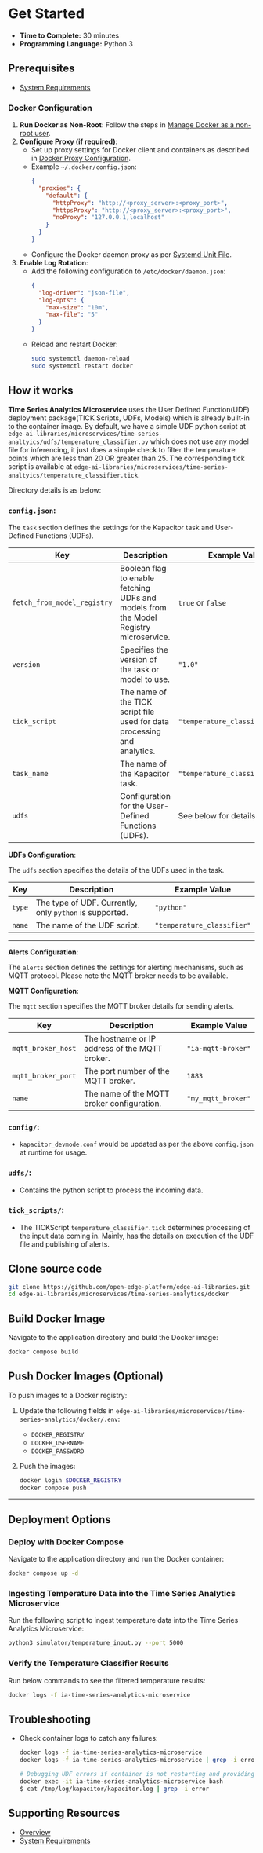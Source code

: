 # Get Started

-   **Time to Complete:** 30 minutes
-   **Programming Language:**  Python 3

## Prerequisites

- [System Requirements](system-requirements.md)


### Docker Configuration

1. **Run Docker as Non-Root**: Follow the steps in [Manage Docker as a non-root user](https://docs.docker.com/engine/install/linux-postinstall/#manage-docker-as-a-non-root-user).
2. **Configure Proxy (if required)**:
   - Set up proxy settings for Docker client and containers as described in [Docker Proxy Configuration](https://docs.docker.com/network/proxy/).
   - Example `~/.docker/config.json`:
     ```json
     {
       "proxies": {
         "default": {
           "httpProxy": "http://<proxy_server>:<proxy_port>",
           "httpsProxy": "http://<proxy_server>:<proxy_port>",
           "noProxy": "127.0.0.1,localhost"
         }
       }
     }
     ```
   - Configure the Docker daemon proxy as per [Systemd Unit File](https://docs.docker.com/engine/daemon/proxy/#systemd-unit-file).
3. **Enable Log Rotation**:
   - Add the following configuration to `/etc/docker/daemon.json`:
     ```json
     {
       "log-driver": "json-file",
       "log-opts": {
         "max-size": "10m",
         "max-file": "5"
       }
     }
     ```
   - Reload and restart Docker:
     ```bash
     sudo systemctl daemon-reload
     sudo systemctl restart docker
     ```

## How it works

**Time Series Analytics Microservice** uses the User Defined Function(UDF) deployment package(TICK Scripts, UDFs, Models) which is already built-in to the container image.
By default, we have a simple UDF python script at `edge-ai-libraries/microservices/time-series-analtyics/udfs/temperature_classifier.py` which does not use any model file for
inferencing, it just does a simple check to filter the temperature points which are less than 20 OR greater than 25. 
The corresponding tick script is available at `edge-ai-libraries/microservices/time-series-analtyics/temperature_classifier.tick`. 

Directory details is as below:
  
### **`config.json`**:

The `task` section defines the settings for the Kapacitor task and User-Defined Functions (UDFs).

| Key                     | Description                                                                                     | Example Value                          |
|-------------------------|-------------------------------------------------------------------------------------------------|----------------------------------------|
| `fetch_from_model_registry` | Boolean flag to enable fetching UDFs and models from the Model Registry microservice.       | `true` or `false`                      |
| `version`               | Specifies the version of the task or model to use.                                             | `"1.0"`                                |
| `tick_script`           | The name of the TICK script file used for data processing and analytics.                        | `"temperature_classifier.tick"`  |
| `task_name`             | The name of the Kapacitor task.                                                                | `"temperature_classifier"`       |
| `udfs`                  | Configuration for the User-Defined Functions (UDFs).                                           | See below for details.                 |

**UDFs Configuration**:

The `udfs` section specifies the details of the UDFs used in the task.

| Key     | Description                                                                 | Example Value                          |
|---------|-----------------------------------------------------------------------------|----------------------------------------|
| `type`  | The type of UDF. Currently, only `python` is supported.                     | `"python"`                             |
| `name`  | The name of the UDF script.                                                 | `"temperature_classifier"`       |


---

**Alerts Configuration**: <Optional>

The `alerts` section defines the settings for alerting mechanisms, such as MQTT protocol.
Please note the MQTT broker needs to be available.

**MQTT Configuration**:

The `mqtt` section specifies the MQTT broker details for sending alerts.

| Key                 | Description                                                                 | Example Value          |
|---------------------|-----------------------------------------------------------------------------|------------------------|
| `mqtt_broker_host`  | The hostname or IP address of the MQTT broker.                              | `"ia-mqtt-broker"`     |
| `mqtt_broker_port`  | The port number of the MQTT broker.                                         | `1883`                |
| `name`              | The name of the MQTT broker configuration.                                 | `"my_mqtt_broker"`     |


### **`config/`**:
  - `kapacitor_devmode.conf` would be updated as per the above `config.json` at runtime for usage.

### **`udfs/`**:
  - Contains the python script to process the incoming data.

### **`tick_scripts/`**:
  - The TICKScript `temperature_classifier.tick` determines processing of the input data coming in.
    Mainly, has the details on execution of the UDF file and publishing of alerts. 

## Clone source code

```bash
git clone https://github.com/open-edge-platform/edge-ai-libraries.git
cd edge-ai-libraries/microservices/time-series-analytics/docker
```

## Build Docker Image

Navigate to the application directory and build the Docker image:

```bash
docker compose build
```

## Push Docker Images (Optional)

To push images to a Docker registry:

1. Update the following fields in `edge-ai-libraries/microservices/time-series-analytics/docker/.env`:
   - `DOCKER_REGISTRY`
   - `DOCKER_USERNAME`
   - `DOCKER_PASSWORD`

2. Push the images:
   ```bash
   docker login $DOCKER_REGISTRY
   docker compose push
   ```

---

## Deployment Options

### Deploy with Docker Compose

Navigate to the application directory and run the Docker container:

```bash
docker compose up -d
```

### Ingesting Temperature Data into the Time Series Analytics Microservice

Run the following script to ingest temperature data into the Time Series Analytics Microservice:

```sh
python3 simulator/temperature_input.py --port 5000
```

### Verify the Temperature Classifier Results

Run below commands to see the filtered temperature results:


``` bash
docker logs -f ia-time-series-analytics-microservice
```


## Troubleshooting

- Check container logs to catch any failures:

  ```bash
  docker logs -f ia-time-series-analytics-microservice
  docker logs -f ia-time-series-analytics-microservice | grep -i error

  # Debugging UDF errors if container is not restarting and providing expected results
  docker exec -it ia-time-series-analytics-microservice bash
  $ cat /tmp/log/kapacitor/kapacitor.log | grep -i error
  ```

## Supporting Resources

* [Overview](Overview.md)
* [System Requirements](system-requirements.md)
